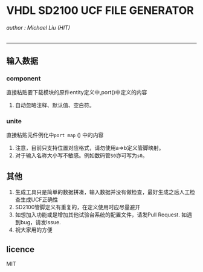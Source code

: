 # VHDL SD2100 UCF FILE GENERATOR

###### author : Michael Liu (HIT)

---

## 输入数据
### component

直接粘贴要下载模块的原件entity定义中,port()中定义的内容

1. 自动忽略注释、默认值、空白符。

### unite

直接粘贴元件例化中```port map``` () 中的内容

1. 注意，目前只支持位置对应格式，请勿使用a=>b定义管脚映射。
2. 对于输入名称大小写不敏感。例如数码管```S0```亦可写为```s0```。

## 其他

1. 生成工具只是简单的数据拼凑，输入数据并没有做检查，最好生成之后人工检查生成UCF正确性
2. SD2100管脚定义有重复的，在定义使用时应尽量避开
3. 如想加入功能或是增加其他试验台系统的配置文件，请发Pull Request. 如遇到bug，请发Issue.
4. 祝大家用的方便

## licence

MIT
